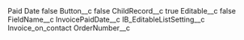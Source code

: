 <?xml version="1.0" encoding="UTF-8"?>
<CustomMetadata xmlns="http://soap.sforce.com/2006/04/metadata" xmlns:xsi="http://www.w3.org/2001/XMLSchema-instance" xmlns:xsd="http://www.w3.org/2001/XMLSchema">
    <label>Paid Date</label>
    <protected>false</protected>
    <values>
        <field>Button__c</field>
        <value xsi:type="xsd:boolean">false</value>
    </values>
    <values>
        <field>ChildRecord__c</field>
        <value xsi:type="xsd:boolean">true</value>
    </values>
    <values>
        <field>Editable__c</field>
        <value xsi:type="xsd:boolean">false</value>
    </values>
    <values>
        <field>FieldName__c</field>
        <value xsi:type="xsd:string">InvoicePaidDate__c</value>
    </values>
    <values>
        <field>IB_EditableListSetting__c</field>
        <value xsi:type="xsd:string">Invoice_on_contact</value>
    </values>
    <values>
        <field>OrderNumber__c</field>
        <value xsi:nil="true"/>
    </values>
</CustomMetadata>
